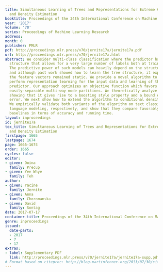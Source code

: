 ```yaml
---
title: Simultaneous Learning of Trees and Representations for Extreme Classification
  and Density Estimation
booktitle: Proceedings of the 34th International Conference on Machine Learning
year: '2017'
volume: '70'
series: Proceedings of Machine Learning Research
address: 
month: 0
publisher: PMLR
pdf: http://proceedings.mlr.press/v70/jernite17a/jernite17a.pdf
url: http://proceedings.mlr.press/v70/jernite17a.html
abstract: We consider multi-class classification where the predictor has a hierarchical
  structure that allows for a very large number of labels both at train and test time.
  The predictive power of such models can heavily depend on the structure of the tree,
  and although past work showed how to learn the tree structure, it expected that
  the feature vectors remained static. We provide a novel algorithm to simultaneously
  perform representation learning for the input data and learning of the hierarchical
  predictor. Our approach optimizes an objective function which favors balanced and
  easily-separable multi-way node partitions. We theoretically analyze this objective,
  showing that it gives rise to a boosting style property and a bound on classification
  error. We next show how to extend the algorithm to conditional density estimation.
  We empirically validate both variants of the algorithm on text classification and
  language modeling, respectively, and show that they compare favorably to common
  baselines in terms of accuracy and running time.
layout: inproceedings
id: jernite17a
tex_title: Simultaneous Learning of Trees and Representations for Extreme Classification
  and Density Estimation
firstpage: 1665
lastpage: 1674
page: 1665-1674
order: 1665
cycles: false
editor:
- given: Doina
  family: Precup
- given: Yee Whye
  family: Teh
author:
- given: Yacine
  family: Jernite
- given: Anna
  family: Choromanska
- given: David
  family: Sontag
date: 2017-07-17
container-title: Proceedings of the 34th International Conference on Machine Learning
genre: inproceedings
issued:
  date-parts:
  - 2017
  - 7
  - 17
extras:
- label: Supplementary PDF
  link: http://proceedings.mlr.press/v70/jernite17a/jernite17a-supp.pdf
# Format based on citeproc: http://blog.martinfenner.org/2013/07/30/citeproc-yaml-for-bibliographies/
---
```

